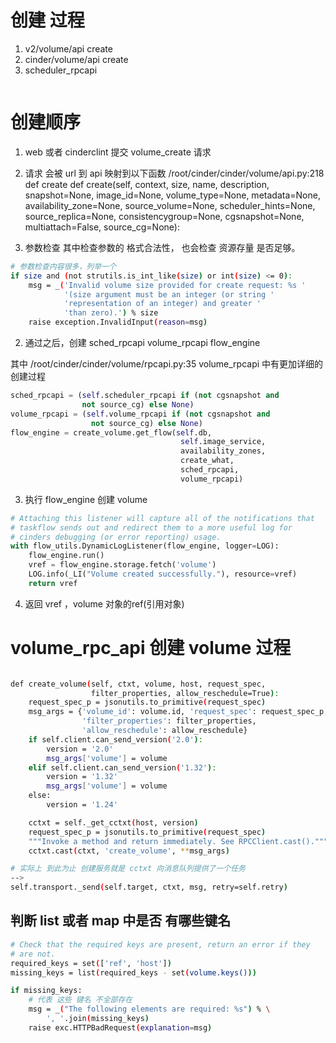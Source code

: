 
# 创建 过程
1. v2/volume/api  create
2. cinder/volume/api create
3. scheduler_rpcapi

```bash

```


# 创建顺序
1. web 或者 cinderclint 提交 volume_create 请求
2. 请求 会被 url 到 api 映射到以下函数
 /root/cinder/cinder/volume/api.py:218 def create 
    def create(self, context, size, name, description, snapshot=None,
               image_id=None, volume_type=None, metadata=None,
               availability_zone=None, source_volume=None,
               scheduler_hints=None,
               source_replica=None, consistencygroup=None,
               cgsnapshot=None, multiattach=False, source_cg=None):

  1. 参数检查
      其中检查参数的 格式合法性， 也会检查 资源存量 是否足够。
```bash
# 参数检查内容很多，列举一个
if size and (not strutils.is_int_like(size) or int(size) <= 0):
    msg = _('Invalid volume size provided for create request: %s '
            '(size argument must be an integer (or string '
            'representation of an integer) and greater '
            'than zero).') % size
    raise exception.InvalidInput(reason=msg)

```

  2. 通过之后，创建 sched_rpcapi volume_rpcapi  flow_engine

其中 /root/cinder/cinder/volume/rpcapi.py:35 volume_rpcapi  中有更加详细的创建过程
```python
sched_rpcapi = (self.scheduler_rpcapi if (not cgsnapshot and
                not source_cg) else None)
volume_rpcapi = (self.volume_rpcapi if (not cgsnapshot and
                  not source_cg) else None)
flow_engine = create_volume.get_flow(self.db,
                                      self.image_service,
                                      availability_zones,
                                      create_what,
                                      sched_rpcapi,
                                      volume_rpcapi)
```

  3. 执行 flow_engine 创建 volume

```python
# Attaching this listener will capture all of the notifications that
# taskflow sends out and redirect them to a more useful log for
# cinders debugging (or error reporting) usage.
with flow_utils.DynamicLogListener(flow_engine, logger=LOG):
    flow_engine.run()
    vref = flow_engine.storage.fetch('volume')
    LOG.info(_LI("Volume created successfully."), resource=vref)
    return vref
```


  4. 返回 vref ，volume 对象的ref(引用对象)



# volume_rpc_api 创建 volume 过程
```bash

def create_volume(self, ctxt, volume, host, request_spec,
                  filter_properties, allow_reschedule=True):
    request_spec_p = jsonutils.to_primitive(request_spec)
    msg_args = {'volume_id': volume.id, 'request_spec': request_spec_p,
                'filter_properties': filter_properties,
                'allow_reschedule': allow_reschedule}
    if self.client.can_send_version('2.0'):
        version = '2.0'
        msg_args['volume'] = volume
    elif self.client.can_send_version('1.32'):
        version = '1.32'
        msg_args['volume'] = volume
    else:
        version = '1.24'

    cctxt = self._get_cctxt(host, version)
    request_spec_p = jsonutils.to_primitive(request_spec)
    """Invoke a method and return immediately. See RPCClient.cast()."""
    cctxt.cast(ctxt, 'create_volume', **msg_args)

# 实际上 到此为止 创建服务就是 cctxt 向消息队列提供了一个任务
-->
self.transport._send(self.target, ctxt, msg, retry=self.retry)


```


## 判断 list 或者 map 中是否 有哪些键名
```bash
# Check that the required keys are present, return an error if they
# are not.
required_keys = set(['ref', 'host'])
missing_keys = list(required_keys - set(volume.keys()))

if missing_keys:
    # 代表 这些 键名 不全部存在
    msg = _("The following elements are required: %s") % \
        ', '.join(missing_keys)
    raise exc.HTTPBadRequest(explanation=msg)

```